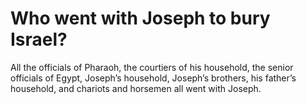 # Who went with Joseph to bury Israel?

All the officials of Pharaoh, the courtiers of his household, the senior officials of Egypt, Joseph’s household, Joseph’s brothers, his father’s household, and chariots and horsemen all went with Joseph.
